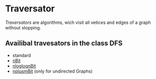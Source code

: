 Traversator
===
*Traversators* are algorithms, wich visit all vetices and edges of a graph without stopping.

## Availibal travesators in the class DFS
- standard
- [nBit](n-bit-dfs.md)
- [nloglognBit](nloglogn-bit-dfs.md)
- [nplusmBit](nplusm-bit-dfs.md) (only for undirected Graphs)